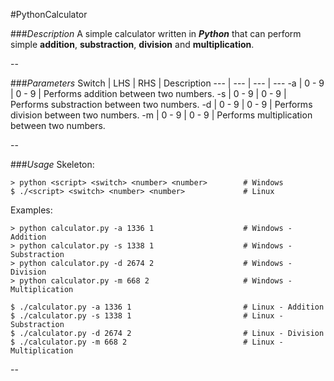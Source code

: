 #PythonCalculator

###*Description*
A simple calculator written in ***Python*** that can perform simple **addition**, **substraction**, **division** and **multiplication**.

--

###*Parameters*
Switch | LHS | RHS | Description
--- | --- | --- | ---
-a | 0 - 9 | 0 - 9 | Performs addition between two numbers.
-s | 0 - 9 | 0 - 9 | Performs substraction between two numbers.
-d | 0 - 9 | 0 - 9 | Performs division between two numbers.
-m | 0 - 9 | 0 - 9 | Performs multiplication between two numbers.

--

###*Usage*
Skeleton:
```
> python <script> <switch> <number> <number>        # Windows
$ ./<script> <switch> <number> <number>             # Linux
```
Examples:
```
> python calculator.py -a 1336 1                    # Windows - Addition
> python calculator.py -s 1338 1                    # Windows - Substraction
> python calculator.py -d 2674 2                    # Windows - Division
> python calculator.py -m 668 2                     # Windows - Multiplication

$ ./calculator.py -a 1336 1                         # Linux - Addition
$ ./calculator.py -s 1338 1                         # Linux - Substraction
$ ./calculator.py -d 2674 2                         # Linux - Division
$ ./calculator.py -m 668 2                          # Linux - Multiplication
```
--
